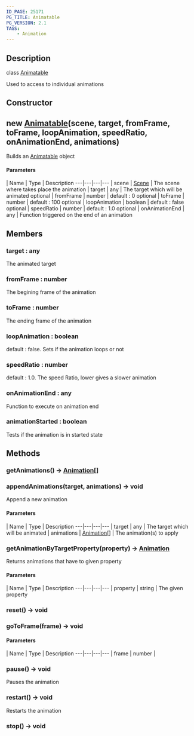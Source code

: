 ```yaml
---
ID_PAGE: 25171
PG_TITLE: Animatable
PG_VERSION: 2.1
TAGS:
    - Animation
---
```

## Description

class [Animatable](/classes/2.3/Animatable)

Used to access to individual animations

## Constructor

## new [Animatable](/classes/2.3/Animatable)(scene, target, fromFrame, toFrame, loopAnimation, speedRatio, onAnimationEnd, animations)

Builds an [Animatable](/classes/2.3/Animatable) object

#### Parameters
 | Name | Type | Description
---|---|---|---
 | scene | [Scene](/classes/2.3/Scene) |   The scene where takes place the animation
 | target | any |   The target which will be animated
optional | fromFrame | number |   default : 0
optional | toFrame | number |   default : 100
optional | loopAnimation | boolean |   default : false
optional | speedRatio | number |   default : 1.0
optional | onAnimationEnd | any |   Function triggered on the end of an animation
## Members

### target : any

The animated target

### fromFrame : number

The begining frame of the animation

### toFrame : number

The ending frame of the animation

### loopAnimation : boolean

default : false. Sets if the animation loops or not

### speedRatio : number

default : 1.0. The speed Ratio, lower gives a slower animation

### onAnimationEnd : any

Function to execute on animation end

### animationStarted : boolean

Tests if the animation is in started state

## Methods

### getAnimations() &rarr; [Animation](/classes/2.3/Animation)[]


### appendAnimations(target, animations) &rarr; void

Append a new animation

#### Parameters
 | Name | Type | Description
---|---|---|---
 | target | any |   The target which will be animated
 | animations | [Animation](/classes/2.3/Animation)[] |   The animation(s) to apply
### getAnimationByTargetProperty(property) &rarr; [Animation](/classes/2.3/Animation)

Returns animations that have to given property

#### Parameters
 | Name | Type | Description
---|---|---|---
 | property | string |   The given property

### reset() &rarr; void


### goToFrame(frame) &rarr; void



#### Parameters
 | Name | Type | Description
---|---|---|---
 | frame | number | 

### pause() &rarr; void

Pauses the animation
### restart() &rarr; void

Restarts the animation
### stop() &rarr; void


